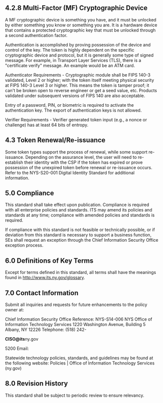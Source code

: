 ## **4.2.8 Multi-Factor (MF) Cryptographic Device**

A MF cryptographic device is something you have, and it must be unlocked by either something you know or something you are. It is a hardware device that contains a protected cryptographic key that must be unlocked through a second authentication factor.

Authentication is accomplished by proving possession of the device and control of the key. The token is highly dependent on the specific cryptographic device and protocol, but it is generally some type of signed message. For example, in Transport Layer Services (TLS), there is a "certificate verify" message. An example would be an ATM card.

Authenticator Requirements - Cryptographic module shall be FIPS 140-3 validated, Level 2 or higher; with the token itself meeting physical security at FIPS 140-3 Level 3 or higher. This means the token is tamper proof; it can't be broken open to reverse engineer or get a seed value, etc. Products validated under subsequent versions of FIPS 140 are also acceptable.

Entry of a password, PIN, or biometric is required to activate the authentication key. The export of authentication keys is not allowed.

Verifier Requirements - Verifier generated token input (e.g., a nonce or challenge) has at least 64 bits of entropy.

## **4.3 Token Renewal/Re-issuance**

Some token types support the process of renewal, while some support re-issuance. Depending on the assurance level, the user will need to re-establish their identity with the CSP if the token has expired or prove possession of the unexpired token before renewal or re-issuance occurs. Refer to the NYS-S20-001 Digital Identity Standard for additional information.

## **$^{ }$5.0 Compliance**

This standard shall take effect upon publication. Compliance is required with all enterprise policies and standards. ITS may amend its policies and standards at any time; compliance with amended policies and standards is required.

If compliance with this standard is not feasible or technically possible, or if deviation from this standard is necessary to support a business function, SEs shall request an exception through the Chief Information Security Office exception process.

## **6.0 Definitions of Key Terms**

Except for terms defined in this standard, all terms shall have the meanings found in http://www.its.ny.gov/glossary.

## **7.0 Contact Information**

Submit all inquiries and requests for future enhancements to the policy owner at:

Chief Information Security Office Reference: NYS-S14-006 NYS Office of Information Technology Services 1220 Washington Avenue, Building 5 Albany, NY 12226 Telephone: (518) 242-

**CISO@its**ny.gov

5200 Email:

Statewide technology policies, standards, and guidelines may be found at the following website: Policies | Office of Information Technology Services (ny.gov)

## **8.0 Revision History**

This standard shall be subject to periodic review to ensure relevancy.